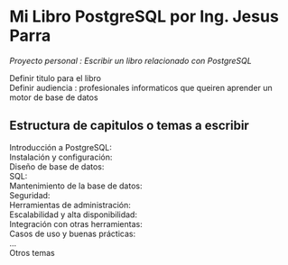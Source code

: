 # Mi Libro PostgreSQL por Ing. Jesus Parra
*Proyecto personal : Escribir un libro relacionado con PostgreSQL*

Definir titulo para el libro <br>
Definir audiencia : profesionales informaticos que queiren aprender un motor de base de datos <br>

## Estructura de capitulos o temas a escribir

Introducción a PostgreSQL: <br>
Instalación y configuración: <br>
Diseño de base de datos: <br>
SQL: <br>
Mantenimiento de la base de datos: <br> 
Seguridad: <br>
Herramientas de administración: <br>
Escalabilidad y alta disponibilidad: <br> 
Integración con otras herramientas: <br>
Casos de uso y buenas prácticas: <br>
... <br>
Otros temas <br>
